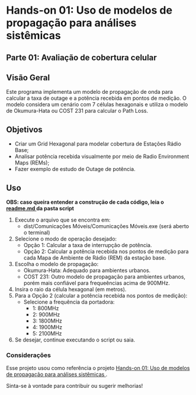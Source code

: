 
# Hands-on 01: Uso de modelos de propagação para análises sistêmicas

## Parte 01: Avaliação de cobertura celular


## Visão Geral
Este programa implementa um modelo de propagação de onda para calcular a taxa de outage e a potência recebida em pontos de medição. O modelo considera um cenário com 7 células hexagonais e utiliza o modelo de Okumura-Hata ou COST 231 para calcular o Path Loss.
## Objetivos

- Criar um Grid Hexagonal para modelar cobertura de Estações Rádio Base;
- Analisar potência recebida visualmente por meio de Radio Environment Maps (REMs);
- Fazer exemplo de estudo de Outage de potência.


## Uso
<strong> OBS: caso queira entender a construção de cada código, leia o <a href=“https://github.com/FllavioAndrade/DCO1020/tree/main/Projeto%20em%20python/Script/“> readme.md </a> da pasta script</strong>

1. Execute o arquivo que se encontra em:
   - dist/Comunicações Móveis/Comunicações Móveis.exe (será aberto o terminal) 
2. Selecione o modo de operação desejado:
   - Opção 1: Calcular a taxa de interrupção de potência.
   - Opção 2: Calcular a potência recebida nos pontos de medição para cada Mapa de Ambiente de Rádio (REM) da estação base.
3. Escolha o modelo de propagação:
   - Okumura-Hata: Adequado para ambientes urbanos.
   - COST 231: Outro modelo de propagação para ambientes urbanos, porém mais confiável para frequeências acima de 900MHz.
4. Insira o raio da célula hexagonal (em metros).
5. Para a Opção 2 (calcular a potência recebida nos pontos de medição):
   - Selecione a frequência da portadora:
     - 1: 800MHz
     - 2: 900MHz
     - 3: 1800MHz
     - 4: 1900MHz
     - 5: 2100MHz
6. Se desejar, continue executando o script ou saia.
     
### Considerações

Esse projeto usou como referência o projeto <a href="https://github.com/vicentesousa/DCO1020"> Hands-on 01: Uso de modelos de propagação para análises sistêmicas
</a>.<p>
Sinta-se à vontade para contribuir ou sugerir melhorias!
